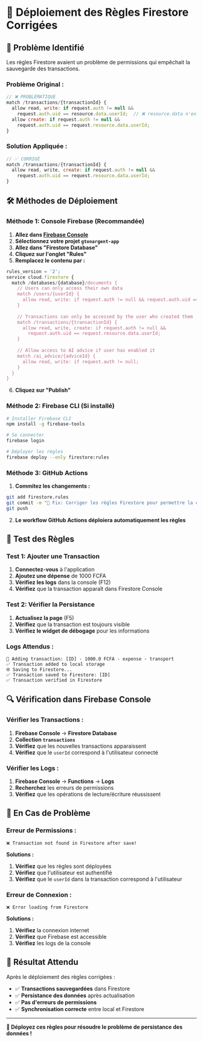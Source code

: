 # 🔧 Déploiement des Règles Firestore Corrigées

## 🚨 Problème Identifié

Les règles Firestore avaient un problème de permissions qui empêchait la sauvegarde des transactions.

### **Problème Original :**
```javascript
// ❌ PROBLÉMATIQUE
match /transactions/{transactionId} {
  allow read, write: if request.auth != null && 
    request.auth.uid == resource.data.userId;  // ❌ resource.data n'existe pas lors de la création
  allow create: if request.auth != null && 
    request.auth.uid == request.resource.data.userId;
}
```

### **Solution Appliquée :**
```javascript
// ✅ CORRIGÉ
match /transactions/{transactionId} {
  allow read, write, create: if request.auth != null && 
    request.auth.uid == request.resource.data.userId;
}
```

## 🛠️ Méthodes de Déploiement

### **Méthode 1: Console Firebase (Recommandée)**

1. **Allez dans [Firebase Console](https://console.firebase.google.com/)**
2. **Sélectionnez votre projet `gtonargent-app`**
3. **Allez dans "Firestore Database"**
4. **Cliquez sur l'onglet "Rules"**
5. **Remplacez le contenu par :**

```javascript
rules_version = '2';
service cloud.firestore {
  match /databases/{database}/documents {
    // Users can only access their own data
    match /users/{userId} {
      allow read, write: if request.auth != null && request.auth.uid == userId;
    }
    
    // Transactions can only be accessed by the user who created them
    match /transactions/{transactionId} {
      allow read, write, create: if request.auth != null && 
        request.auth.uid == request.resource.data.userId;
    }
    
    // Allow access to AI advice if user has enabled it
    match /ai_advice/{adviceId} {
      allow read, write: if request.auth != null;
    }
  }
}
```

6. **Cliquez sur "Publish"**

### **Méthode 2: Firebase CLI (Si installé)**

```bash
# Installer Firebase CLI
npm install -g firebase-tools

# Se connecter
firebase login

# Déployer les règles
firebase deploy --only firestore:rules
```

### **Méthode 3: GitHub Actions**

1. **Commitez les changements :**
```bash
git add firestore.rules
git commit -m "🔧 Fix: Corriger les règles Firestore pour permettre la création de transactions"
git push
```

2. **Le workflow GitHub Actions déploiera automatiquement les règles**

## 🧪 Test des Règles

### **Test 1: Ajouter une Transaction**
1. **Connectez-vous** à l'application
2. **Ajoutez une dépense** de 1000 FCFA
3. **Vérifiez les logs** dans la console (F12)
4. **Vérifiez** que la transaction apparaît dans Firestore Console

### **Test 2: Vérifier la Persistance**
1. **Actualisez la page** (F5)
2. **Vérifiez** que la transaction est toujours visible
3. **Vérifiez le widget de débogage** pour les informations

### **Logs Attendus :**
```
🔄 Adding transaction: [ID] - 1000.0 FCFA - expense - transport
✅ Transaction added to local storage
🌐 Saving to Firestore...
✅ Transaction saved to Firestore: [ID]
✅ Transaction verified in Firestore
```

## 🔍 Vérification dans Firebase Console

### **Vérifier les Transactions :**
1. **Firebase Console** → **Firestore Database**
2. **Collection `transactions`**
3. **Vérifiez** que les nouvelles transactions apparaissent
4. **Vérifiez** que le `userId` correspond à l'utilisateur connecté

### **Vérifier les Logs :**
1. **Firebase Console** → **Functions** → **Logs**
2. **Recherchez** les erreurs de permissions
3. **Vérifiez** que les opérations de lecture/écriture réussissent

## 🚨 En Cas de Problème

### **Erreur de Permissions :**
```
❌ Transaction not found in Firestore after save!
```

**Solutions :**
1. **Vérifiez** que les règles sont déployées
2. **Vérifiez** que l'utilisateur est authentifié
3. **Vérifiez** que le `userId` dans la transaction correspond à l'utilisateur

### **Erreur de Connexion :**
```
❌ Error loading from Firestore
```

**Solutions :**
1. **Vérifiez** la connexion internet
2. **Vérifiez** que Firebase est accessible
3. **Vérifiez** les logs de la console

## 🎯 Résultat Attendu

Après le déploiement des règles corrigées :
- ✅ **Transactions sauvegardées** dans Firestore
- ✅ **Persistance des données** après actualisation
- ✅ **Pas d'erreurs de permissions**
- ✅ **Synchronisation correcte** entre local et Firestore

---

**🔧 Déployez ces règles pour résoudre le problème de persistance des données !**
